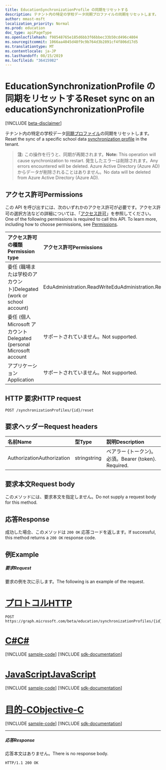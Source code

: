 ```yaml
---
title: EducationSynchronizationProfile の同期をリセットする
description: テナント内の特定の学校データ同期プロファイルの同期をリセットします。
author: mmast-msft
localization_priority: Normal
ms.prod: education
doc_type: apiPageType
ms.openlocfilehash: f98548765e185d6bb3f66bbec33b50cd496c4804
ms.sourcegitcommit: 1066aa4045d48f9c9b764d3b2891cf4f806d17d5
ms.translationtype: MT
ms.contentlocale: ja-JP
ms.lasthandoff: 08/15/2019
ms.locfileid: "36415982"
---
```

# <a name="reset-sync-on-an-educationsynchronizationprofile"></a><span data-ttu-id="abd67-103">EducationSynchronizationProfile の同期をリセットする</span><span class="sxs-lookup"><span data-stu-id="abd67-103">Reset sync on an educationSynchronizationProfile</span></span>

[!INCLUDE [beta-disclaimer](../../includes/beta-disclaimer.md)]

<span data-ttu-id="abd67-104">テナント内の特定の学校データ[同期プロファイル](../resources/educationsynchronizationprofile.md)の同期をリセットします。</span><span class="sxs-lookup"><span data-stu-id="abd67-104">Reset the sync of a specific school data [synchronization profile](../resources/educationsynchronizationprofile.md) in the tenant.</span></span>

> <span data-ttu-id="abd67-105">**注:** この操作を行うと、同期が再開されます。</span><span class="sxs-lookup"><span data-stu-id="abd67-105">**Note:** This operation will cause synchronization to restart.</span></span> <span data-ttu-id="abd67-106">発生したエラーは削除されます。</span><span class="sxs-lookup"><span data-stu-id="abd67-106">Any errors encountered will be deleted.</span></span> <span data-ttu-id="abd67-107">Azure Active Directory (Azure AD) からデータが削除されることはありません。</span><span class="sxs-lookup"><span data-stu-id="abd67-107">No data will be deleted from Azure Active Directory (Azure AD).</span></span> 

## <a name="permissions"></a><span data-ttu-id="abd67-108">アクセス許可</span><span class="sxs-lookup"><span data-stu-id="abd67-108">Permissions</span></span>
<span data-ttu-id="abd67-p102">この API を呼び出すには、次のいずれかのアクセス許可が必要です。アクセス許可の選択方法などの詳細については、「[アクセス許可](/graph/permissions-reference)」を参照してください。</span><span class="sxs-lookup"><span data-stu-id="abd67-p102">One of the following permissions is required to call this API. To learn more, including how to choose permissions, see [Permissions](/graph/permissions-reference).</span></span>

| <span data-ttu-id="abd67-111">アクセス許可の種類</span><span class="sxs-lookup"><span data-stu-id="abd67-111">Permission type</span></span> | <span data-ttu-id="abd67-112">アクセス許可</span><span class="sxs-lookup"><span data-stu-id="abd67-112">Permissions</span></span> |
|:-----------|:----------|
| <span data-ttu-id="abd67-113">委任 (職場または学校のアカウント)</span><span class="sxs-lookup"><span data-stu-id="abd67-113">Delegated (work or school account)</span></span> | <span data-ttu-id="abd67-114">EduAdministration.ReadWrite</span><span class="sxs-lookup"><span data-stu-id="abd67-114">EduAdministration.ReadWrite</span></span> |
|<span data-ttu-id="abd67-115">委任 (個人 Microsoft アカウント</span><span class="sxs-lookup"><span data-stu-id="abd67-115">Delegated (personal Microsoft account</span></span>|<span data-ttu-id="abd67-116">サポートされていません。</span><span class="sxs-lookup"><span data-stu-id="abd67-116">Not supported.</span></span>|
|<span data-ttu-id="abd67-117">アプリケーション</span><span class="sxs-lookup"><span data-stu-id="abd67-117">Application</span></span>|<span data-ttu-id="abd67-118">サポートされていません。</span><span class="sxs-lookup"><span data-stu-id="abd67-118">Not supported.</span></span>|

## <a name="http-request"></a><span data-ttu-id="abd67-119">HTTP 要求</span><span class="sxs-lookup"><span data-stu-id="abd67-119">HTTP request</span></span>
<!-- { "blockType": "ignored" } -->
```http
POST /synchronizationProfiles/{id}/reset
```

## <a name="request-headers"></a><span data-ttu-id="abd67-120">要求ヘッダー</span><span class="sxs-lookup"><span data-stu-id="abd67-120">Request headers</span></span>
| <span data-ttu-id="abd67-121">名前</span><span class="sxs-lookup"><span data-stu-id="abd67-121">Name</span></span>       | <span data-ttu-id="abd67-122">型</span><span class="sxs-lookup"><span data-stu-id="abd67-122">Type</span></span> | <span data-ttu-id="abd67-123">説明</span><span class="sxs-lookup"><span data-stu-id="abd67-123">Description</span></span>|
|:-----------|:------|:----------|
| <span data-ttu-id="abd67-124">Authorization</span><span class="sxs-lookup"><span data-stu-id="abd67-124">Authorization</span></span>  | <span data-ttu-id="abd67-125">string</span><span class="sxs-lookup"><span data-stu-id="abd67-125">string</span></span>  | <span data-ttu-id="abd67-p103">ベアラー {トークン}。必須。</span><span class="sxs-lookup"><span data-stu-id="abd67-p103">Bearer {token}. Required.</span></span>  |

## <a name="request-body"></a><span data-ttu-id="abd67-128">要求本文</span><span class="sxs-lookup"><span data-stu-id="abd67-128">Request body</span></span>
<span data-ttu-id="abd67-129">このメソッドには、要求本文を指定しません。</span><span class="sxs-lookup"><span data-stu-id="abd67-129">Do not supply a request body for this method.</span></span>
## <a name="response"></a><span data-ttu-id="abd67-130">応答</span><span class="sxs-lookup"><span data-stu-id="abd67-130">Response</span></span>
<span data-ttu-id="abd67-131">成功した場合、このメソッドは `200 OK` 応答コードを返します。</span><span class="sxs-lookup"><span data-stu-id="abd67-131">If successful, this method returns a `200 OK` response code.</span></span>

## <a name="example"></a><span data-ttu-id="abd67-132">例</span><span class="sxs-lookup"><span data-stu-id="abd67-132">Example</span></span>
##### <a name="request"></a><span data-ttu-id="abd67-133">要求</span><span class="sxs-lookup"><span data-stu-id="abd67-133">Request</span></span>
<span data-ttu-id="abd67-134">要求の例を次に示します。</span><span class="sxs-lookup"><span data-stu-id="abd67-134">The following is an example of the request.</span></span>

# <a name="httptabhttp"></a>[<span data-ttu-id="abd67-135">プロトコル</span><span class="sxs-lookup"><span data-stu-id="abd67-135">HTTP</span></span>](#tab/http)
<!-- {
  "blockType": "request",
  "name": "post_educationSynchronizationProfile_reset"
}-->
```http
POST https://graph.microsoft.com/beta/education/synchronizationProfiles/{id}/reset
```
# <a name="ctabcsharp"></a>[<span data-ttu-id="abd67-136">C#</span><span class="sxs-lookup"><span data-stu-id="abd67-136">C#</span></span>](#tab/csharp)
[!INCLUDE [sample-code](../includes/snippets/csharp/post-educationsynchronizationprofile-reset-csharp-snippets.md)]
[!INCLUDE [sdk-documentation](../includes/snippets/snippets-sdk-documentation-link.md)]

# <a name="javascripttabjavascript"></a>[<span data-ttu-id="abd67-137">JavaScript</span><span class="sxs-lookup"><span data-stu-id="abd67-137">JavaScript</span></span>](#tab/javascript)
[!INCLUDE [sample-code](../includes/snippets/javascript/post-educationsynchronizationprofile-reset-javascript-snippets.md)]
[!INCLUDE [sdk-documentation](../includes/snippets/snippets-sdk-documentation-link.md)]

# <a name="objective-ctabobjc"></a>[<span data-ttu-id="abd67-138">目的-C</span><span class="sxs-lookup"><span data-stu-id="abd67-138">Objective-C</span></span>](#tab/objc)
[!INCLUDE [sample-code](../includes/snippets/objc/post-educationsynchronizationprofile-reset-objc-snippets.md)]
[!INCLUDE [sdk-documentation](../includes/snippets/snippets-sdk-documentation-link.md)]

---


##### <a name="response"></a><span data-ttu-id="abd67-139">応答</span><span class="sxs-lookup"><span data-stu-id="abd67-139">Response</span></span>

<span data-ttu-id="abd67-140">応答本文はありません。</span><span class="sxs-lookup"><span data-stu-id="abd67-140">There is no response body.</span></span>

<!-- {
  "blockType": "response",
  "name": "post_educationSynchronizationProfile_reset"
}-->
```http
HTTP/1.1 200 OK
```
<!-- uuid: 8fcb5dbc-d5aa-4681-8e31-b001d5168d79 
2015-10-25 14:57:30 UTC -->
<!-- {
  "type": "#page.annotation",
  "description": "Example",
  "keywords": "",
  "section": "documentation",
  "tocPath": "",
  "suppressions": [
  ]
}-->
